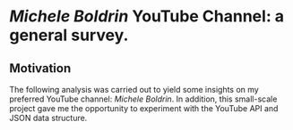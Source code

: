 *Michele Boldrin* YouTube Channel: a general survey.
================

## Motivation

The following analysis was carried out to yield some insights on my
preferred YouTube channel: *Michele Boldrin*. In addition, this
small-scale project gave me the opportunity to experiment with the
YouTube API and JSON data structure.